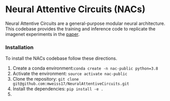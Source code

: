 # Neural Attentive Circuits (NACs)
Neural Attentive Circuits are a general-purpose modular neural architecture. 
This codebase provides the training and inference code to replicate the imagenet experiments in the [paper](arxivlinkgoeshere).

### Installation
To install the NACs codebase follow these directions.

1. Create a conda environment:``conda create -n nac-public python=3.8``
2. Activate the environment: ``source activate nac-public``
3. Clone the repository: ``git clone git@github.com:mweiss17/NeuralAttentiveCircuits.git``
4. Install the dependencies: ``pip install -e .``
5. 